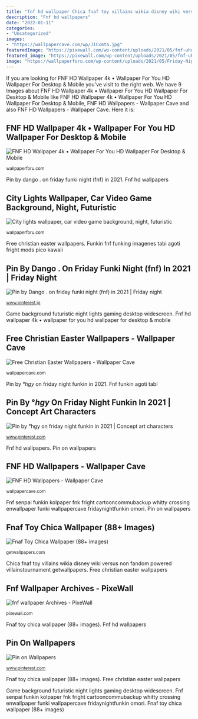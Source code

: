 ```yaml
---
title: "fnf hd wallpaper Chica fnaf toy villains wikia disney wiki versus non fandom powered villainstournament getwallpapers"
description: "Fnf hd wallpapers"
date: "2022-01-11"
categories:
- "Uncategorized"
images:
- "https://wallpapercave.com/wp/JICxmta.jpg"
featuredImage: "https://pixewall.com/wp-content/uploads/2021/05/fnf-uhd-4k-wallpaper.png"
featured_image: "https://pixewall.com/wp-content/uploads/2021/05/fnf-uhd-4k-wallpaper.png"
image: "https://wallpaperforu.com/wp-content/uploads/2021/05/Friday-Night-Funkin-Hd-Wallpapers60-scaled.jpg"
---
```


If you are looking for FNF HD Wallpaper 4k • Wallpaper For You HD Wallpaper For Desktop &amp; Mobile you've visit to the right web. We have 9 Images about FNF HD Wallpaper 4k • Wallpaper For You HD Wallpaper For Desktop &amp; Mobile like FNF HD Wallpaper 4k • Wallpaper For You HD Wallpaper For Desktop &amp; Mobile, FNF HD Wallpapers - Wallpaper Cave and also FNF HD Wallpapers - Wallpaper Cave. Here it is:

## FNF HD Wallpaper 4k • Wallpaper For You HD Wallpaper For Desktop &amp; Mobile

![FNF HD Wallpaper 4k • Wallpaper For You HD Wallpaper For Desktop &amp; Mobile](https://wallpaperforu.com/wp-content/uploads/2021/05/Friday-Night-Funkin-Hd-Wallpapers60-scaled.jpg "Fnf hd wallpaper 4k • wallpaper for you hd wallpaper for desktop &amp; mobile")

<small>wallpaperforu.com</small>

Pin by dango . on friday funki night (fnf) in 2021. Fnf hd wallpapers

## City Lights Wallpaper, Car Video Game Background, Night, Futuristic

![City lights wallpaper, car video game background, night, futuristic](https://wallpaperforu.com/wp-content/uploads/2020/06/gaming-wallpaper-200601205319241440x900.jpg "Game background futuristic night lights gaming desktop widescreen")

<small>wallpaperforu.com</small>

Free christian easter wallpapers. Funkin fnf funking imagenes tabi agoti fright mods pico kawaii

## Pin By Dango . On Friday Funki Night (fnf) In 2021 | Friday Night

![Pin by Dango . on friday funki night (fnf) in 2021 | Friday night](https://i.pinimg.com/originals/40/32/e8/4032e8fea66a7678deeac522b6d357d1.jpg "Pin by °_hgy_ on friday night funkin in 2021")

<small>www.pinterest.jp</small>

Game background futuristic night lights gaming desktop widescreen. Fnf hd wallpaper 4k • wallpaper for you hd wallpaper for desktop &amp; mobile

## Free Christian Easter Wallpapers - Wallpaper Cave

![Free Christian Easter Wallpapers - Wallpaper Cave](https://wallpapercave.com/wp/JICxmta.jpg "Pin by dango . on friday funki night (fnf) in 2021")

<small>wallpapercave.com</small>

Pin by °_hgy_ on friday night funkin in 2021. Fnf funkin agoti tabi

## Pin By °_hgy_ On Friday Night Funkin In 2021 | Concept Art Characters

![Pin by °_hgy_ on friday night funkin in 2021 | Concept art characters](https://i.pinimg.com/originals/a0/04/39/a00439c4dff6bb990a7ad11ff9ec02db.jpg "Fnf kolpaper funkin fnk selever mfm pistolet sticknodes enwallpaper ruv corrupted peakpx")

<small>www.pinterest.com</small>

Fnf hd wallpapers. Pin on wallpapers

## FNF HD Wallpapers - Wallpaper Cave

![FNF HD Wallpapers - Wallpaper Cave](https://wallpapercave.com/wp/wp9086738.jpg "Fnf kolpaper funkin fnk selever mfm pistolet sticknodes enwallpaper ruv corrupted peakpx")

<small>wallpapercave.com</small>

Fnf senpai funkin kolpaper fnk fright cartooncommubackup whitty crossing enwallpaper funki wallpapercave fridaynightfunkin omori. Pin on wallpapers

## Fnaf Toy Chica Wallpaper (88+ Images)

![Fnaf Toy Chica Wallpaper (88+ images)](http://getwallpapers.com/wallpaper/full/7/7/0/1445205-most-popular-fnaf-toy-chica-wallpaper-1920x1080.jpg "Fnf hd wallpapers")

<small>getwallpapers.com</small>

Chica fnaf toy villains wikia disney wiki versus non fandom powered villainstournament getwallpapers. Free christian easter wallpapers

## Fnf Wallpaper Archives - PixeWall

![fnf wallpaper Archives - PixeWall](https://pixewall.com/wp-content/uploads/2021/05/fnf-uhd-4k-wallpaper.png "Fnf wallpaperforu")

<small>pixewall.com</small>

Fnaf toy chica wallpaper (88+ images). Fnf hd wallpapers

## Pin On Wallpapers

![Pin on Wallpapers](https://i.pinimg.com/originals/47/1a/a4/471aa4ecb6a98b2ac00e467ada0990d1.jpg "Fnf hd wallpapers")

<small>www.pinterest.com</small>

Fnaf toy chica wallpaper (88+ images). Free christian easter wallpapers

Game background futuristic night lights gaming desktop widescreen. Fnf senpai funkin kolpaper fnk fright cartooncommubackup whitty crossing enwallpaper funki wallpapercave fridaynightfunkin omori. Fnaf toy chica wallpaper (88+ images)
